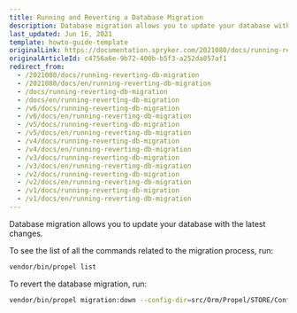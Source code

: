 ```yaml
---
title: Running and Reverting a Database Migration
description: Database migration allows you to update your database with the latest changes.
last_updated: Jun 16, 2021
template: howto-guide-template
originalLink: https://documentation.spryker.com/2021080/docs/running-reverting-db-migration
originalArticleId: c4756a6e-9b72-400b-b5f3-a252da857af1
redirect_from:
  - /2021080/docs/running-reverting-db-migration
  - /2021080/docs/en/running-reverting-db-migration
  - /docs/running-reverting-db-migration
  - /docs/en/running-reverting-db-migration
  - /v6/docs/running-reverting-db-migration
  - /v6/docs/en/running-reverting-db-migration
  - /v5/docs/running-reverting-db-migration
  - /v5/docs/en/running-reverting-db-migration
  - /v4/docs/running-reverting-db-migration
  - /v4/docs/en/running-reverting-db-migration
  - /v3/docs/running-reverting-db-migration
  - /v3/docs/en/running-reverting-db-migration
  - /v2/docs/running-reverting-db-migration
  - /v2/docs/en/running-reverting-db-migration
  - /v1/docs/running-reverting-db-migration
  - /v1/docs/en/running-reverting-db-migration
---
```


Database migration allows you to update your database with the latest changes.

To see the list of all the commands related to the migration process, run:

```bash
vendor/bin/propel list
```

To revert the database migration, run:

```bash
vendor/bin/propel migration:down --config-dir=src/Orm/Propel/STORE/Config/development
```